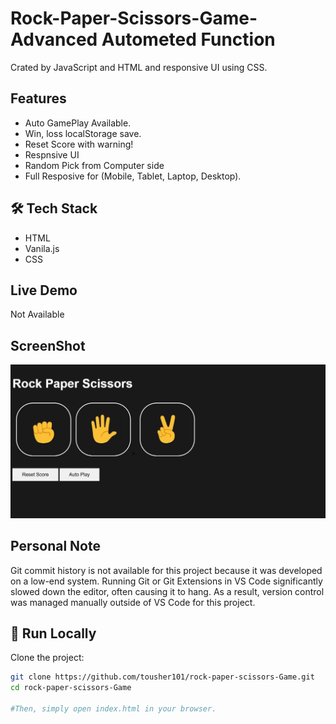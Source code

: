 # Rock-Paper-Scissors-Game- Advanced Autometed Function
 Crated by JavaScript and HTML and responsive UI using CSS.

## Features
- Auto GamePlay Available.
- Win, loss localStorage save.
- Reset Score with warning!
- Respnsive UI
- Random Pick from Computer side
- Full Resposive for (Mobile, Tablet, Laptop, Desktop).

## 🛠 Tech Stack

- HTML
- Vanila.js
- CSS

## Live Demo
Not Available

## ScreenShot
![Rock-paper,sci](./img/2.JPG)

## Personal Note
Git commit history is not available for this project because it was developed on a low-end system.
Running Git or Git Extensions in VS Code significantly slowed down the editor, often causing it to hang.
As a result, version control was managed manually outside of VS Code for this project.


## 🚀 Run Locally

Clone the project:

```bash
git clone https://github.com/tousher101/rock-paper-scissors-Game.git
cd rock-paper-scissors-Game

#Then, simply open index.html in your browser.







